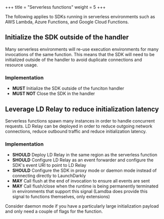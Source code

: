 +++
title = "Serverless functions"
weight = 5
+++

The following applies to SDKs running in serverless environments such as AWS Lambda, Azure Functions, and Google Cloud Functions. 

## Initialize the SDK outside of the handler

Many serverless environments will re-use execution environments for many invocations of the same function. This means that the SDK will need to be initialized outside of the handler to avoid duplicate connections and resource usage.

### Implementation

- **MUST** Initialize the SDK outside of the funciton handler
- **MUST NOT** Close the SDK in the handler

## Leverage LD Relay to reduce initialization latency

Serverless functions spawn many instances in order to handle concurrent requests. LD Relay can be deployed in order to reduce outgoing network connections, reduce outbound traffic and reduce initialization latency.

### Implementation

- **SHOULD** Deploy LD Relay in the same region as the serverless function
- **SHOULD** Configure LD Relay as an event forwarder and configure the SDK's event URI to point to LD Relay
- **SHOULD** Configure the SDK in proxy mode or daemon mode instead of connecting directly to LaunchDarkly
- **MAY** Call flush at the end of invocation to ensure all events are sent
- **MAY** Call flush/close when the runtime is being permanently terminated in environments that support this signal (Lamdba does provide this signal to functions themselves, only extensions)

Consider daemon mode if you have a particularly large initialization payload and only need a couple of flags for the function.

